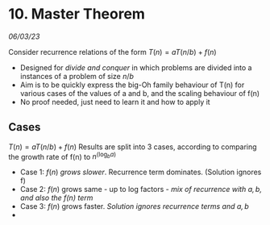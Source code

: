 # 10.  Master Theorem
_06/03/23_

Consider recurrence relations of the form $T(n) = a T(n/b) + f(n)$
- Designed for *divide and conquer* in which problems are divided into a instances of a problem of size $n/b$
- Aim is to be quickly express the big-Oh family behaviour of T(n) for various cases of the values of a and b, and the scaling behaviour of f(n)
- No proof needed, just need to learn it and how to apply it

## Cases
 $T(n) = a T(n/b) + f(n)$
 Results are split into 3 cases, according to comparing the growth rate of f(n) to $n^{(\log_{b}{a})}$ 
 - Case 1: $f(n)$ *grows slower*. Recurrence term dominates. (Solution ignores f)
 - Case 2: $f(n)$ grows same - up to log factors - *mix of recurrence with $a,b$, and also the $f(n)$ term*
 - Case 3: $f(n)$ grows faster. *Solution ignores recurrence terms and $a,b$*
 - 